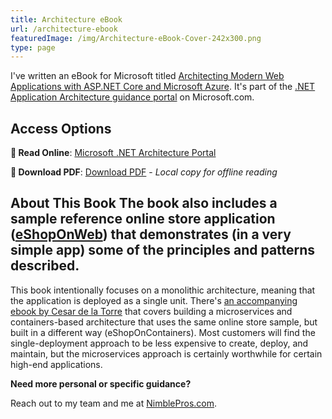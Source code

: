 ```yaml
---
title: Architecture eBook
url: /architecture-ebook
featuredImage: /img/Architecture-eBook-Cover-242x300.png
type: page
---
```


I've written an eBook for Microsoft titled [Architecting Modern Web Applications with ASP.NET Core and Microsoft Azure](https://www.microsoft.com/net/download/thank-you/aspnet-ebook). It's part of the [.NET Application Architecture guidance portal](https://www.microsoft.com/net/learn/architecture) on Microsoft.com.

## Access Options

**📖 Read Online**: [Microsoft .NET Architecture Portal](https://www.microsoft.com/net/learn/architecture)

**📄 Download PDF**: [Download PDF](/downloads/books/architecting-modern-web-applications-with-aspnet-core-and-azure.pdf) - *Local copy for offline reading*

## About This Book The book also includes a sample reference online store application ([eShopOnWeb](https://github.com/NimblePros/eShopOnWeb)) that demonstrates (in a very simple app) some of the principles and patterns described.

This book intentionally focuses on a monolithic architecture, meaning that the application is deployed as a single unit. There's [an accompanying ebook by Cesar de la Torre](https://www.microsoft.com/net/download/thank-you/microservices-architecture-ebook) that covers building a microservices and containers-based architecture that uses the same online store sample, but built in a different way (eShopOnContainers). Most customers will find the single-deployment approach to be less expensive to create, deploy, and maintain, but the microservices approach is certainly worthwhile for certain high-end applications.

**Need more personal or specific guidance?**

Reach out to my team and me at [NimblePros.com](https://nimblepros.com).
